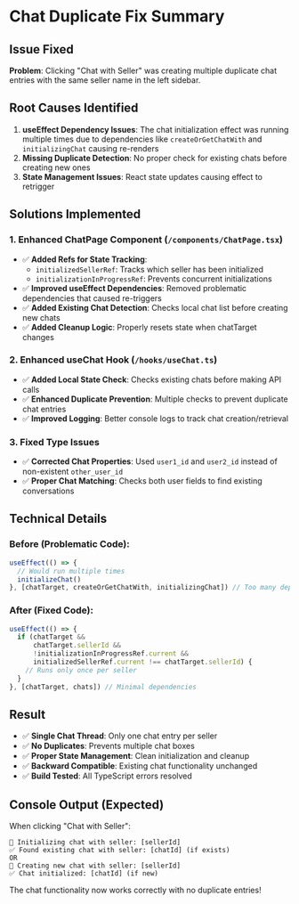 # Chat Duplicate Fix Summary

## Issue Fixed
**Problem**: Clicking "Chat with Seller" was creating multiple duplicate chat entries with the same seller name in the left sidebar.

## Root Causes Identified
1. **useEffect Dependency Issues**: The chat initialization effect was running multiple times due to dependencies like `createOrGetChatWith` and `initializingChat` causing re-renders
2. **Missing Duplicate Detection**: No proper check for existing chats before creating new ones
3. **State Management Issues**: React state updates causing effect to retrigger

## Solutions Implemented

### 1. Enhanced ChatPage Component (`/components/ChatPage.tsx`)
- ✅ **Added Refs for State Tracking**: 
  - `initializedSellerRef`: Tracks which seller has been initialized
  - `initializationInProgressRef`: Prevents concurrent initializations
- ✅ **Improved useEffect Dependencies**: Removed problematic dependencies that caused re-triggers
- ✅ **Added Existing Chat Detection**: Checks local chat list before creating new chats
- ✅ **Added Cleanup Logic**: Properly resets state when chatTarget changes

### 2. Enhanced useChat Hook (`/hooks/useChat.ts`)
- ✅ **Added Local State Check**: Checks existing chats before making API calls
- ✅ **Enhanced Duplicate Prevention**: Multiple checks to prevent duplicate chat entries
- ✅ **Improved Logging**: Better console logs to track chat creation/retrieval

### 3. Fixed Type Issues
- ✅ **Corrected Chat Properties**: Used `user1_id` and `user2_id` instead of non-existent `other_user_id`
- ✅ **Proper Chat Matching**: Checks both user fields to find existing conversations

## Technical Details

### Before (Problematic Code):
```typescript
useEffect(() => {
  // Would run multiple times
  initializeChat()
}, [chatTarget, createOrGetChatWith, initializingChat]) // Too many dependencies
```

### After (Fixed Code):
```typescript
useEffect(() => {
  if (chatTarget && 
      chatTarget.sellerId && 
      !initializationInProgressRef.current &&
      initializedSellerRef.current !== chatTarget.sellerId) {
    // Runs only once per seller
  }
}, [chatTarget, chats]) // Minimal dependencies
```

## Result
- ✅ **Single Chat Thread**: Only one chat entry per seller
- ✅ **No Duplicates**: Prevents multiple chat boxes
- ✅ **Proper State Management**: Clean initialization and cleanup
- ✅ **Backward Compatible**: Existing chat functionality unchanged
- ✅ **Build Tested**: All TypeScript errors resolved

## Console Output (Expected)
When clicking "Chat with Seller":
```
🔄 Initializing chat with seller: [sellerId]
✅ Found existing chat with seller: [chatId] (if exists)
OR
🔄 Creating new chat with seller: [sellerId]
✅ Chat initialized: [chatId] (if new)
```

The chat functionality now works correctly with no duplicate entries!